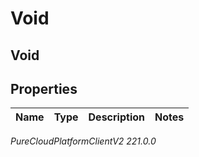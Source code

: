 # Void

## Void

## Properties

|Name | Type | Description | Notes|
|------------ | ------------- | ------------- | -------------|



_PureCloudPlatformClientV2 221.0.0_

